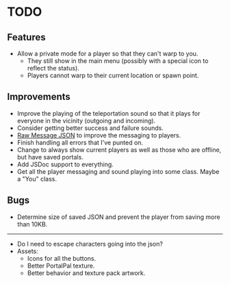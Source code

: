 # TODO

## Features

-   Allow a private mode for a player so that they can't warp to you.
    -   They still show in the main menu (possibly with a special icon to reflect the status).
    -   Players cannot warp to their current location or spawn point.

## Improvements

-   Improve the playing of the teleportation sound so that it plays for everyone in the vicinity (outgoing and incoming).
-   Consider getting better success and failure sounds.
-   [Raw Message JSON](https://learn.microsoft.com/en-us/minecraft/creator/reference/content/rawmessagejson?view=minecraft-bedrock-stable) to improve the messaging to players.
-   Finish handling all errors that I've punted on.
-   Change to always show current players as well as those who are offline, but have saved portals.
-   Add JSDoc support to everything.
-   Get all the player messaging and sound playing into some class. Maybe a "You" class.

## Bugs

-   Determine size of saved JSON and prevent the player from saving more than 10KB.

--------------

-   Do I need to escape characters going into the json?
-   Assets:
    -   Icons for all the buttons.
    -   Better PortalPal texture.
    -   Better behavior and texture pack artwork.
